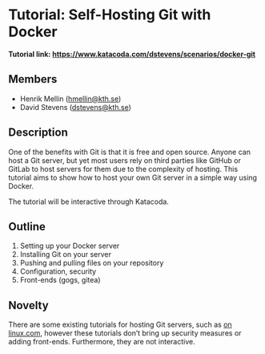 # Tutorial: Self-Hosting Git with Docker

**Tutorial link: https://www.katacoda.com/dstevens/scenarios/docker-git**

## Members
- Henrik Mellin (hmellin@kth.se)
- David Stevens (dstevens@kth.se)

## Description
One of the benefits with Git is that it is free and open source. Anyone can host a Git server, but yet most users rely on third parties like GitHub or GitLab to host servers for them due to the complexity of hosting. This tutorial aims to show how to host your own Git server in a simple way using Docker. 

The tutorial will be interactive through Katacoda.

## Outline
1. Setting up your Docker server
2. Installing Git on your server
3. Pushing and pulling files on your repository
4. Configuration, security
5. Front-ends (gogs, gitea)

## Novelty
There are some existing tutorials for hosting Git servers, such as [on linux.com](https://www.linux.com/training-tutorials/how-run-your-own-git-server/), however these tutorials don’t bring up security measures or adding front-ends. Furthermore, they are not interactive.
